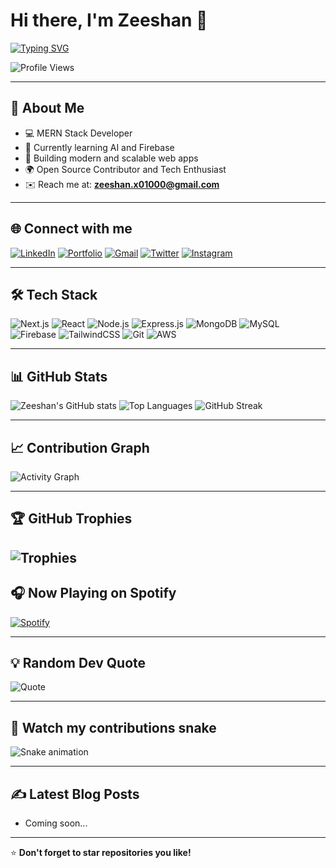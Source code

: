 # Hi there, I'm Zeeshan 👋

[![Typing SVG](https://readme-typing-svg.herokuapp.com?size=24&color=00BFFF&lines=Full+Stack+Developer;MERN+Stack+Specialist;AI+Learner;Open+Source+Contributor;Tech+Enthusiast)](https://git.io/typing-svg)

![Profile Views](https://komarev.com/ghpvc/?username=Zeeshanx01&color=blue)

---

## 🚀 About Me

- 💻 MERN Stack Developer  
- 🤖 Currently learning AI and Firebase  
- 🎯 Building modern and scalable web apps  
- 🌍 Open Source Contributor and Tech Enthusiast  
- ✉️ Reach me at: **<zeeshan.x01000@gmail.com>**

---

## 🌐 Connect with me

[![LinkedIn](https://img.shields.io/badge/LinkedIn-0077B5?style=for-the-badge&logo=linkedin&logoColor=white)](https://linkedin.com/in/zeeshanx01)
[![Portfolio](https://img.shields.io/badge/Portfolio-000000?style=for-the-badge&logo=vercel&logoColor=white)](https://zeeshanx01.vercel.app/)
[![Gmail](https://img.shields.io/badge/Email-D14836?style=for-the-badge&logo=gmail&logoColor=white)](mailto:zeeshanmunir13579@gmail.com)
[![Twitter](https://img.shields.io/badge/Twitter-1DA1F2?style=for-the-badge&logo=twitter&logoColor=white)](https://twitter.com/)
[![Instagram](https://img.shields.io/badge/Instagram-E4405F?style=for-the-badge&logo=instagram&logoColor=white)](https://instagram.com/)

---

## 🛠 Tech Stack

![Next.js](https://img.shields.io/badge/-Next.js-000?style=for-the-badge&logo=next.js)
![React](https://img.shields.io/badge/-React-61DAFB?style=for-the-badge&logo=react)
![Node.js](https://img.shields.io/badge/-Node.js-339933?style=for-the-badge&logo=node.js&logoColor=white)
![Express.js](https://img.shields.io/badge/-Express.js-000?style=for-the-badge&logo=express)
![MongoDB](https://img.shields.io/badge/-MongoDB-4EA94B?style=for-the-badge&logo=mongodb)
![MySQL](https://img.shields.io/badge/-MySQL-4479A1?style=for-the-badge&logo=mysql&logoColor=white)
![Firebase](https://img.shields.io/badge/-Firebase-FFCA28?style=for-the-badge&logo=firebase)
![TailwindCSS](https://img.shields.io/badge/-TailwindCSS-38B2AC?style=for-the-badge&logo=tailwind-css&logoColor=white)
![Git](https://img.shields.io/badge/-Git-F05032?style=for-the-badge&logo=git&logoColor=white)
![AWS](https://img.shields.io/badge/-AWS-232F3E?style=for-the-badge&logo=amazon-aws)

---

## 📊 GitHub Stats

![Zeeshan's GitHub stats](https://github-readme-stats.vercel.app/api?username=Zeeshanx01&show_icons=true&theme=tokyonight&hide_border=true)
![Top Languages](https://github-readme-stats.vercel.app/api/top-langs/?username=Zeeshanx01&layout=compact&theme=tokyonight&hide_border=true)
![GitHub Streak](https://streak-stats.vercel.app?user=Zeeshanx01&theme=tokyonight&hide_border=true)

---

## 📈 Contribution Graph

![Activity Graph](https://github-readme-activity-graph.vercel.app/graph?username=Zeeshanx01&theme=react-dark&hide_border=true)

---

## 🏆 GitHub Trophies

![Trophies](https://github-profile-trophy.vercel.app/?username=Zeeshanx01&theme=tokyonight&margin-w=8&margin-h=8&no-bg=true&no-frame=true)
---

## 🎧 Now Playing on Spotify

[![Spotify](https://spotify-now-playing-three-red.vercel.app/api/spotify)](https://open.spotify.com/user/313d7xqxzwhuioyjxvd4ubmtypbu)

---

## 💡 Random Dev Quote

![Quote](https://quotes-github-readme.vercel.app/api?type=horizontal&theme=tokyonight)

---

## 🐍 Watch my contributions snake
<!-- ![Snake animation](https://github.com/Zeeshanx01/Zeeshanx01/blob/output/github-contribution-grid-snake.svg) -->
![Snake animation](https://github.com/Zeeshanx01/Zeeshanx01/blob/output/github-contribution-grid-snake.svg)

---

## ✍️ Latest Blog Posts
<!-- BLOG-POST-LIST:START -->
- Coming soon...
<!-- BLOG-POST-LIST:END -->

---

⭐ **Don't forget to star repositories you like!**
